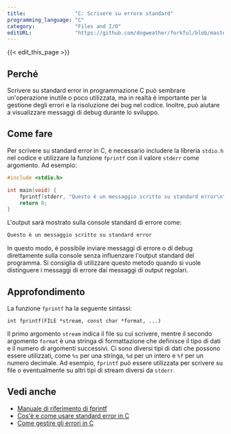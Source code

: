 ```yaml
---
title:                "C: Scrivere su errore standard"
programming_language: "C"
category:             "Files and I/O"
editURL:              "https://github.com/dogweather/forkful/blob/master/content/it/c/writing-to-standard-error.md"
---
```


{{< edit_this_page >}}

## Perché

Scrivere su standard error in programmazione C può sembrare un'operazione inutile o poco utilizzata, ma in realtà è importante per la gestione degli errori e la risoluzione dei bug nel codice. Inoltre, può aiutare a visualizzare messaggi di debug durante lo sviluppo.

## Come fare

Per scrivere su standard error in C, è necessario includere la libreria `stdio.h` nel codice e utilizzare la funzione `fprintf` con il valore `stderr` come argomento. Ad esempio:

```C
#include <stdio.h>

int main(void) {
    fprintf(stderr, "Questo è un messaggio scritto su standard error\n");
    return 0;
}
```

L'output sarà mostrato sulla console standard di errore come:

```bash
Questo è un messaggio scritto su standard error
```

In questo modo, è possibile inviare messaggi di errore o di debug direttamente sulla console senza influenzare l'output standard del programma. Si consiglia di utilizzare questo metodo quando si vuole distinguere i messaggi di errore dai messaggi di output regolari.

## Approfondimento

La funzione `fprintf` ha la seguente sintassi:

```
int fprintf(FILE *stream, const char *format, ...)
```

Il primo argomento `stream` indica il file su cui scrivere, mentre il secondo argomento `format` è una stringa di formattazione che definisce il tipo di dati e il numero di argomenti successivi. Ci sono diversi tipi di dati che possono essere utilizzati, come `%s` per una stringa, `%d` per un intero e `%f` per un numero decimale. Ad esempio, `fprintf` può essere utilizzata per scrivere su file o eventualmente su altri tipi di stream diversi da `stderr`.

## Vedi anche

- [Manuale di riferimento di fprintf](https://www.tutorialspoint.com/c_standard_library/c_function_fprintf.htm)
- [Cos'è e come usare standard error in C](https://www.geeksforgeeks.org/what-is-standard-error-in-c/)
- [Come gestire gli errori in C](https://www.programmingsimplified.com/c/error-handling-c-programs)